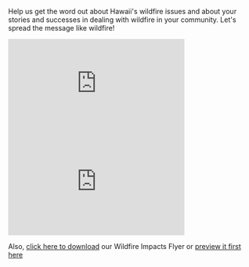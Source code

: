 Help us get the word out about Hawaii's wildfire issues and about your stories and successes in dealing with wildfire in your community. Let's spread the message like wildfire! 

<iframe width="360" height="200" src="https://www.youtube.com/embed/zjjCq0JbKBU" frameborder="0" allow="autoplay; encrypted-media" allowfullscreen></iframe>  

<iframe width="360" height="200" src="https://www.youtube.com/embed/ZtsG5fP-Z9Y" frameborder="0" allow="autoplay; encrypted-media" allowfullscreen></iframe>    

Also, [click here to download](https://static1.squarespace.com/static/5254fbe2e4b04bbc53b57821/t/58efdb3dc534a5631775e8f8/1492114284278/wildfire+impacts_final+2016.pdf) our Wildfire Impacts Flyer or [preview it first here](http://www.hawaiiwildfire.org/fire-resource-library-blog/hi-wildfire-impacts-flyer)

